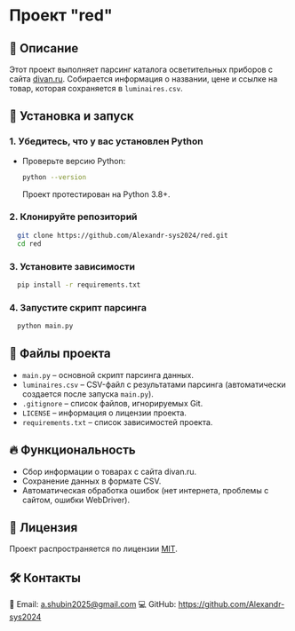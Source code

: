 # Проект "red"

## 📌 Описание
Этот проект выполняет парсинг каталога осветительных приборов с сайта [divan.ru](https://www.divan.ru/category/svet). 
Собирается информация о названии, цене и ссылке на товар, которая сохраняется в `luminaires.csv`.

## 🚀 Установка и запуск

### 1. Убедитесь, что у вас установлен Python  
- Проверьте версию Python:
  ```sh
  python --version
  ```
  Проект протестирован на Python 3.8+.

### 2. Клонируйте репозиторий
```sh
  git clone https://github.com/Alexandr-sys2024/red.git
  cd red
```

### 3. Установите зависимости
```sh
  pip install -r requirements.txt
```

### 4. Запустите скрипт парсинга
```sh
  python main.py
```

## 📂 Файлы проекта
- `main.py` – основной скрипт парсинга данных.
- `luminaires.csv` – CSV-файл с результатами парсинга (автоматически создается после запуска `main.py`).
- `.gitignore` – список файлов, игнорируемых Git.
- `LICENSE` – информация о лицензии проекта.
- `requirements.txt` – список зависимостей проекта.

## 🔥 Функциональность
- Сбор информации о товарах с сайта divan.ru.
- Сохранение данных в формате CSV.
- Автоматическая обработка ошибок (нет интернета, проблемы с сайтом, ошибки WebDriver).

## 📜 Лицензия
Проект распространяется по лицензии [MIT](LICENSE).

## 🛠 Контакты
📧 Email: a.shubin2025@gmail.com 
💻 GitHub: https://github.com/Alexandr-sys2024

